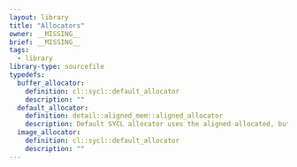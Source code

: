 ```yaml
---
layout: library
title: "Allocators"
owner: __MISSING__
brief: __MISSING__
tags:
  - library
library-type: sourcefile
typedefs:
  buffer_allocator:
    definition: cl::sycl::default_allocator
    description: ""
  default_allocator:
    definition: detail::aligned_mem::aligned_allocator
    description: Default SYCL allocator uses the aligned allocated, but also removes the constness of the type.
  image_allocator:
    definition: cl::sycl::default_allocator
    description: ""
---
```

